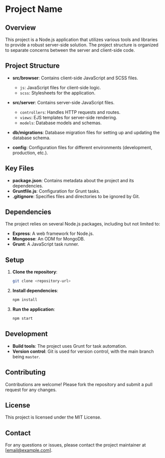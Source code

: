 # Project Name

## Overview

This project is a Node.js application that utilizes various tools and libraries to provide a robust server-side solution. The project structure is organized to separate concerns between the server and client-side code.

## Project Structure

- **src/browser**: Contains client-side JavaScript and SCSS files.
  - `js`: JavaScript files for client-side logic.
  - `scss`: Stylesheets for the application.

- **src/server**: Contains server-side JavaScript files.
  - `controllers`: Handles HTTP requests and routes.
  - `views`: EJS templates for server-side rendering.
  - `models`: Database models and schemas.

- **db/migrations**: Database migration files for setting up and updating the database schema.

- **config**: Configuration files for different environments (development, production, etc.).

## Key Files

- **package.json**: Contains metadata about the project and its dependencies.
- **Gruntfile.js**: Configuration for Grunt tasks.
- **.gitignore**: Specifies files and directories to be ignored by Git.

## Dependencies

The project relies on several Node.js packages, including but not limited to:

- **Express**: A web framework for Node.js.
- **Mongoose**: An ODM for MongoDB.
- **Grunt**: A JavaScript task runner.

## Setup

1. **Clone the repository**:
   ```bash
   git clone <repository-url>
   ```

2. **Install dependencies**:
   ```bash
   npm install
   ```

3. **Run the application**:
   ```bash
   npm start
   ```

## Development

- **Build tools**: The project uses Grunt for task automation.
- **Version control**: Git is used for version control, with the main branch being `master`.

## Contributing

Contributions are welcome! Please fork the repository and submit a pull request for any changes.

## License

This project is licensed under the MIT License.

## Contact

For any questions or issues, please contact the project maintainer at [email@example.com].
    

